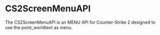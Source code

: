 # CS2ScreenMenuAPI
The CS2ScreenMenuAPI is an MENU API for Counter-Strike 2 designed to use the point_worldtext as menu. 
